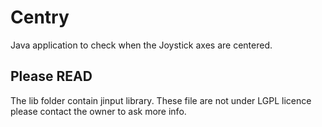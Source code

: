 # Centry
Java application to check when the Joystick axes are centered.

## Please READ
The lib folder contain jinput library. These file are not under LGPL licence please contact the owner
to ask more info.
